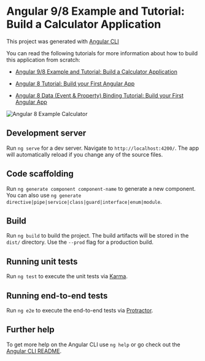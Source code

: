 # Angular 9/8 Example and Tutorial: Build a Calculator Application

This project was generated with [Angular CLI](https://github.com/angular/angular-cli) 

You can read the following tutorials for more information about how to build this application from scratch:

- [Angular 9/8 Example and Tutorial: Build a Calculator Application](https://www.techiediaries.com/angular/angular-9-tutorial-and-example/)

- [Angular 8 Tutorial: Build your First Angular App](https://www.techiediaries.com/angular-8-tutorial-build-first-angular-calculator-app)

- [Angular 8 Data (Event & Property) Binding Tutorial: Build your First Angular App](https://www.techiediaries.com/angular-data-event-property-binding)

![Angular 8 Example Calculator](https://www.diigo.com/file/image/bbccosoazobaoooccdzdrocqebd/Ngcalculator.jpg)

## Development server

Run `ng serve` for a dev server. Navigate to `http://localhost:4200/`. The app will automatically reload if you change any of the source files.

## Code scaffolding

Run `ng generate component component-name` to generate a new component. You can also use `ng generate directive|pipe|service|class|guard|interface|enum|module`.

## Build

Run `ng build` to build the project. The build artifacts will be stored in the `dist/` directory. Use the `--prod` flag for a production build.

## Running unit tests

Run `ng test` to execute the unit tests via [Karma](https://karma-runner.github.io).

## Running end-to-end tests

Run `ng e2e` to execute the end-to-end tests via [Protractor](http://www.protractortest.org/).

## Further help

To get more help on the Angular CLI use `ng help` or go check out the [Angular CLI README](https://github.com/angular/angular-cli/blob/master/README.md).
